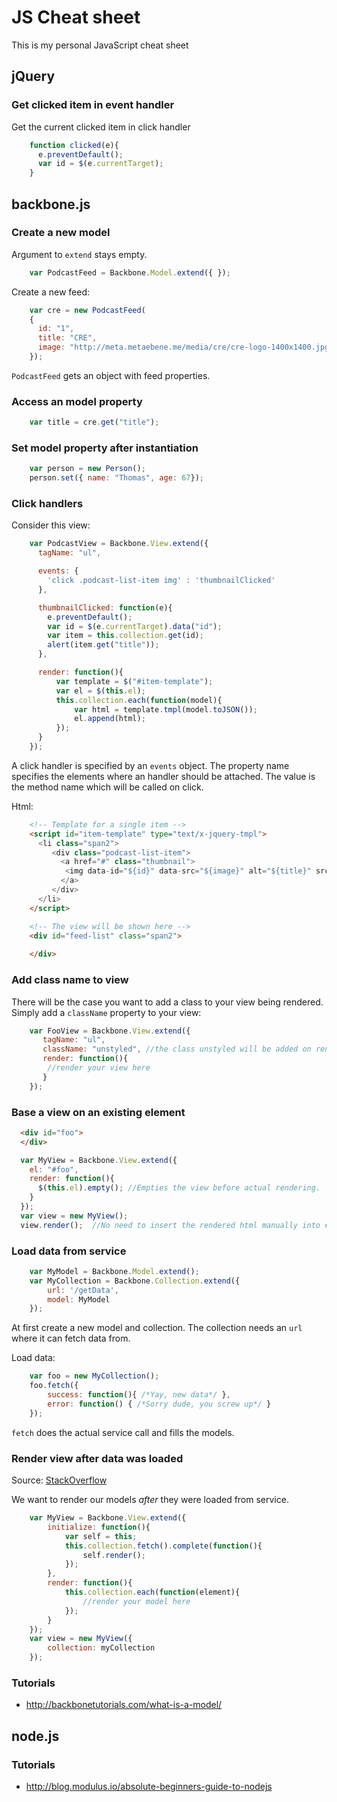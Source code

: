 # JS Cheat sheet
This is my personal JavaScript cheat sheet

## jQuery
### Get clicked item in event handler

Get the current clicked item in click handler
```JavaScript
    function clicked(e){
      e.preventDefault();
      var id = $(e.currentTarget);
    }
```

## backbone.js
### Create a new model

Argument to `extend` stays empty.

```JavaScript
    var PodcastFeed = Backbone.Model.extend({ });
```

Create a new feed:

```JavaScript
    var cre = new PodcastFeed(
    { 
      id: "1",
      title: "CRE", 
      image: "http://meta.metaebene.me/media/cre/cre-logo-1400x1400.jpg"
    });
```

`PodcastFeed` gets an object with feed properties.

### Access an model property
```JavaScript
    var title = cre.get("title");
```

### Set model property after instantiation

```JavaScript
    var person = new Person();
    person.set({ name: "Thomas", age: 67});
```

### Click handlers

Consider this view:
```JavaScript
    var PodcastView = Backbone.View.extend({
      tagName: "ul",

      events: {
        'click .podcast-list-item img' : 'thumbnailClicked'
      },

      thumbnailClicked: function(e){
        e.preventDefault();
        var id = $(e.currentTarget).data("id");
        var item = this.collection.get(id);
        alert(item.get("title"));
      },

      render: function(){
          var template = $("#item-template");
          var el = $(this.el);
          this.collection.each(function(model){
              var html = template.tmpl(model.toJSON());
              el.append(html);
          });
      }
    });
```
A click handler is specified by an `events` object. The property name specifies the elements where an handler should be attached. The value is the method name which will be called on click.

Html: 
```HTML
    <!-- Template for a single item -->
    <script id="item-template" type="text/x-jquery-tmpl">
      <li class="span2">
         <div class="podcast-list-item">
           <a href="#" class="thumbnail">
            <img data-id="${id}" data-src="${image}" alt="${title}" src="${image}">
           </a>
         </div>
      </li>
    </script>

    <!-- The view will be shown here -->
    <div id="feed-list" class="span2">
      
    </div>
```
### Add class name to view
There will be the case you want to add a class to your view being rendered. Simply add a `className` property to your view:

```JavaScript
    var FooView = Backbone.View.extend({
       tagName: "ul",
       className: "unstyled", //the class unstyled will be added on render automatically
       render: function(){
        //render your view here
       }
    });
```

### Base a view on an existing element

```HTML
  <div id="foo">
  </div>
```

```JavaScript
  var MyView = Backbone.View.extend({
    el: "#foo",
    render: function(){
      $(this.el).empty(); //Empties the view before actual rendering. 
    }
  });
  var view = new MyView();
  view.render();  //No need to insert the rendered html manually into #foo. Backbone handles that automatically in this case.
```

### Load data from service

```JavaScript
    var MyModel = Backbone.Model.extend();
    var MyCollection = Backbone.Collection.extend({
        url: '/getData',
        model: MyModel
    });
```
At first create a new model and collection. The collection needs an `url` where it can fetch data from.

Load data:
```JavaScript
    var foo = new MyCollection();
    foo.fetch({
        success: function(){ /*Yay, new data*/ },
        error: function() { /*Sorry dude, you screw up*/ }
    });
```

`fetch` does the actual service call and fills the models.

### Render view after data was loaded
Source: [StackOverflow](http://stackoverflow.com/a/11290928/2381304)

We want to render our models *after* they were loaded from service.
```JavaScript
    var MyView = Backbone.View.extend({
        initialize: function(){
            var self = this;
            this.collection.fetch().complete(function(){
                self.render();
            });
        },
        render: function(){
            this.collection.each(function(element){
                //render your model here
            });
        }
    });
    var view = new MyView({
        collection: myCollection
    });
```

### Tutorials
- http://backbonetutorials.com/what-is-a-model/

## node.js

### Tutorials
- http://blog.modulus.io/absolute-beginners-guide-to-nodejs
